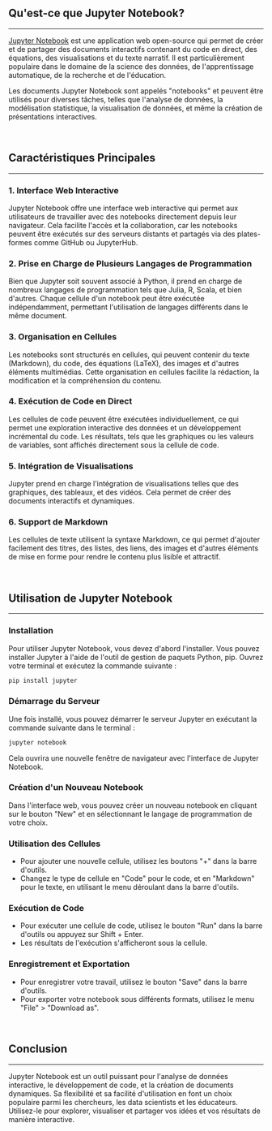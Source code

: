## Qu'est-ce que Jupyter Notebook?

---

[Jupyter Notebook](https://jupyter.org/) est une application web open-source qui permet de créer et de partager des documents interactifs contenant du code en direct, des équations, des visualisations et du texte narratif. Il est particulièrement populaire dans le domaine de la science des données, de l'apprentissage automatique, de la recherche et de l'éducation.

Les documents Jupyter Notebook sont appelés "notebooks" et peuvent être utilisés pour diverses tâches, telles que l'analyse de données, la modélisation statistique, la visualisation de données, et même la création de présentations interactives.

<br>

## Caractéristiques Principales

---

### 1. Interface Web Interactive

Jupyter Notebook offre une interface web interactive qui permet aux utilisateurs de travailler avec des notebooks directement depuis leur navigateur. Cela facilite l'accès et la collaboration, car les notebooks peuvent être exécutés sur des serveurs distants et partagés via des plates-formes comme GitHub ou JupyterHub.

### 2. Prise en Charge de Plusieurs Langages de Programmation

Bien que Jupyter soit souvent associé à Python, il prend en charge de nombreux langages de programmation tels que Julia, R, Scala, et bien d'autres. Chaque cellule d'un notebook peut être exécutée indépendamment, permettant l'utilisation de langages différents dans le même document.

### 3. Organisation en Cellules

Les notebooks sont structurés en cellules, qui peuvent contenir du texte (Markdown), du code, des équations (LaTeX), des images et d'autres éléments multimédias. Cette organisation en cellules facilite la rédaction, la modification et la compréhension du contenu.

### 4. Exécution de Code en Direct

Les cellules de code peuvent être exécutées individuellement, ce qui permet une exploration interactive des données et un développement incrémental du code. Les résultats, tels que les graphiques ou les valeurs de variables, sont affichés directement sous la cellule de code.

### 5. Intégration de Visualisations

Jupyter prend en charge l'intégration de visualisations telles que des graphiques, des tableaux, et des vidéos. Cela permet de créer des documents interactifs et dynamiques.

### 6. Support de Markdown

Les cellules de texte utilisent la syntaxe Markdown, ce qui permet d'ajouter facilement des titres, des listes, des liens, des images et d'autres éléments de mise en forme pour rendre le contenu plus lisible et attractif.

<br>

## Utilisation de Jupyter Notebook

---

### Installation

Pour utiliser Jupyter Notebook, vous devez d'abord l'installer. Vous pouvez installer Jupyter à l'aide de l'outil de gestion de paquets Python, pip. Ouvrez votre terminal et exécutez la commande suivante :

```bash
pip install jupyter
```

### Démarrage du Serveur

Une fois installé, vous pouvez démarrer le serveur Jupyter en exécutant la commande suivante dans le terminal :

```bash
jupyter notebook
```

Cela ouvrira une nouvelle fenêtre de navigateur avec l'interface de Jupyter Notebook.

### Création d'un Nouveau Notebook

Dans l'interface web, vous pouvez créer un nouveau notebook en cliquant sur le bouton "New" et en sélectionnant le langage de programmation de votre choix.

### Utilisation des Cellules

- Pour ajouter une nouvelle cellule, utilisez les boutons "+" dans la barre d'outils.
- Changez le type de cellule en "Code" pour le code, et en "Markdown" pour le texte, en utilisant le menu déroulant dans la barre d'outils.

### Exécution de Code

- Pour exécuter une cellule de code, utilisez le bouton "Run" dans la barre d'outils ou appuyez sur Shift + Enter.
- Les résultats de l'exécution s'afficheront sous la cellule.

### Enregistrement et Exportation

- Pour enregistrer votre travail, utilisez le bouton "Save" dans la barre d'outils.
- Pour exporter votre notebook sous différents formats, utilisez le menu "File" > "Download as".

<br>

## Conclusion

---

Jupyter Notebook est un outil puissant pour l'analyse de données interactive, le développement de code, et la création de documents dynamiques. Sa flexibilité et sa facilité d'utilisation en font un choix populaire parmi les chercheurs, les data scientists et les éducateurs. Utilisez-le pour explorer, visualiser et partager vos idées et vos résultats de manière interactive.